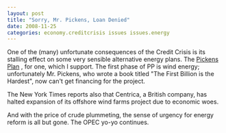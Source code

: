 ```yaml
---
layout: post
title: "Sorry, Mr. Pickens, Loan Denied"
date: 2008-11-25
categories: economy.creditcrisis issues issues.energy
---
```


One of the (many) unfortunate consequences of the Credit Crisis is its stalling
effect on some very sensible alternative energy plans. The [Pickens
Plan](http://www.pickensplan.com/) , for one, which I support. The first phase
of PP is wind energy; unfortunately Mr. Pickens, who wrote a book titled "The
First Billion is the Hardest", now can't get financing for the project.

The New York Times reports also that Centrica, a British company, has halted
expansion of its offshore wind farms project due to economic woes.

And with the price of crude plummeting, the sense of urgency for energy reform
is all but gone. The OPEC yo-yo
continues.